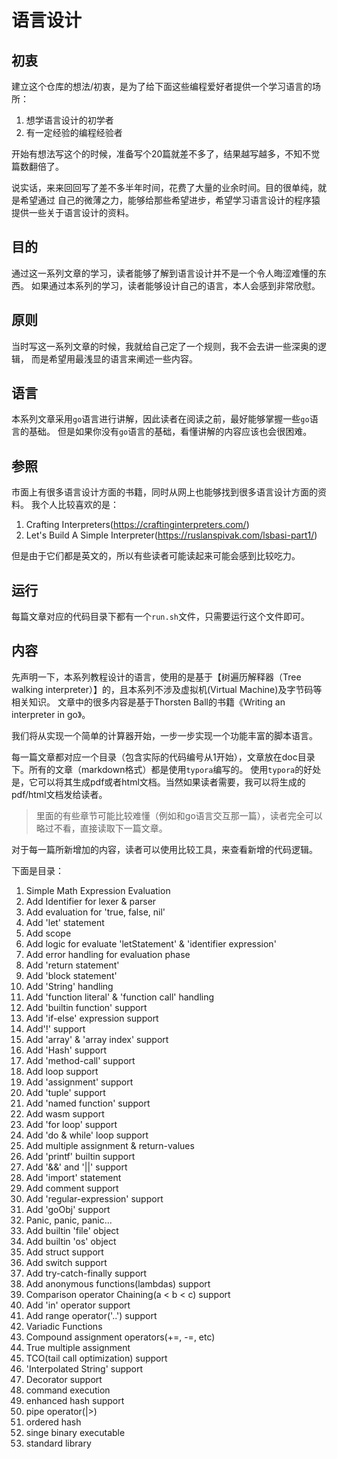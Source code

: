 # 语言设计

## 初衷
建立这个仓库的想法/初衷，是为了给下面这些编程爱好者提供一个学习语言的场所：
1. 想学语言设计的初学者
2. 有一定经验的编程经验者

开始有想法写这个的时候，准备写个20篇就差不多了，结果越写越多，不知不觉篇数翻倍了。

说实话，来来回回写了差不多半年时间，花费了大量的业余时间。目的很单纯，就是希望通过
自己的微薄之力，能够给那些希望进步，希望学习语言设计的程序猿提供一些关于语言设计的资料。

## 目的
通过这一系列文章的学习，读者能够了解到语言设计并不是一个令人晦涩难懂的东西。
如果通过本系列的学习，读者能够设计自己的语言，本人会感到非常欣慰。

## 原则
当时写这一系列文章的时候，我就给自己定了一个规则，我不会去讲一些深奥的逻辑，
而是希望用最浅显的语言来阐述一些内容。

## 语言
本系列文章采用`go`语言进行讲解，因此读者在阅读之前，最好能够掌握一些`go`语言的基础。
但是如果你没有`go`语言的基础，看懂讲解的内容应该也会很困难。

## 参照
市面上有很多语言设计方面的书籍，同时从网上也能够找到很多语言设计方面的资料。
我个人比较喜欢的是：
1. Crafting Interpreters(https://craftinginterpreters.com/)
2. Let's Build A Simple Interpreter(https://ruslanspivak.com/lsbasi-part1/)

但是由于它们都是英文的，所以有些读者可能读起来可能会感到比较吃力。

## 运行
每篇文章对应的代码目录下都有一个`run.sh`文件，只需要运行这个文件即可。

## 内容
先声明一下，本系列教程设计的语言，使用的是基于【树遍历解释器（Tree walking interpreter）】的，且本系列不涉及虚拟机(Virtual Machine)及字节码等相关知识。
文章中的很多内容是基于Thorsten Ball的书籍《Writing an interpreter in go》。

我们将从实现一个简单的计算器开始，一步一步实现一个功能丰富的脚本语言。

每一篇文章都对应一个目录（包含实际的代码编号从1开始），文章放在doc目录下。所有的文章（markdown格式）都是使用`typora`编写的。
使用`typora`的好处是，它可以将其生成pdf或者html文档。当然如果读者需要，我可以将生成的pdf/html文档发给读者。

> 里面的有些章节可能比较难懂（例如和go语言交互那一篇），读者完全可以略过不看，直接读取下一篇文章。

对于每一篇所新增加的内容，读者可以使用比较工具，来查看新增的代码逻辑。

下面是目录：

1. Simple Math Expression Evaluation
2. Add Identifier for lexer & parser
3. Add evaluation for 'true, false, nil'
4. Add 'let' statement
5. Add scope
6. Add logic for evaluate 'letStatement' & 'identifier expression'
7. Add error handling for evaluation phase
8. Add 'return statement'
9. Add 'block statement'
10. Add 'String' handling
11. Add 'function literal' & 'function call' handling
12. Add 'builtin function' support
13. Add 'if-else' expression support
14. Add'!' support
15. Add 'array' & 'array index' support
16. Add 'Hash' support
17. Add 'method-call' support
18. Add loop support
19. Add 'assignment' support
20. Add 'tuple' support
21. Add 'named function' support
22. Add wasm support
23. Add 'for loop' support
24. Add 'do & while' loop support
25. Add multiple assignment & return-values
26. Add 'printf' builtin support
27. Add '&&' and '||' support
28. Add 'import' statement
29. Add comment support
30. Add 'regular-expression' support
31. Add 'goObj' support
32. Panic, panic, panic...
33. Add builtin 'file' object
34. Add builtin 'os' object
35. Add struct support
36. Add switch support
37. Add try-catch-finally support
38. Add anonymous functions(lambdas) support
39. Comparison operator Chaining(a < b < c) support
40. Add 'in' operator support
41. Add range operator('..') support
42. Variadic Functions
43. Compound assignment operators(+=, -=, etc)
44. True multiple assignment
45. TCO(tail call optimization) support
46. 'Interpolated String' support
47. Decorator support
48. command execution
49. enhanced hash support
50. pipe operator(|>)
51. ordered hash
52. singe binary executable
53. standard library